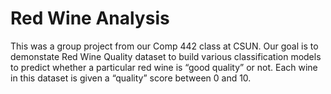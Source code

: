 # Red Wine Analysis
This was a group project from our Comp 442 class at CSUN. Our goal is to demonstate Red Wine Quality dataset to build various classification models to predict whether a particular red wine is “good quality” or not. Each wine in this dataset is given a “quality” score between 0 and 10.
